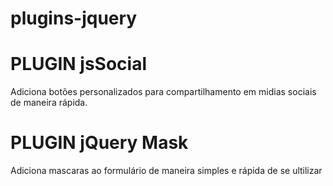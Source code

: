 # plugins-jquery
# PLUGIN jsSocial
Adiciona botões personalizados para compartilhamento em midias sociais de maneira rápida.

# PLUGIN jQuery Mask
Adiciona mascaras ao formulário de maneira simples e rápida de se ultilizar

